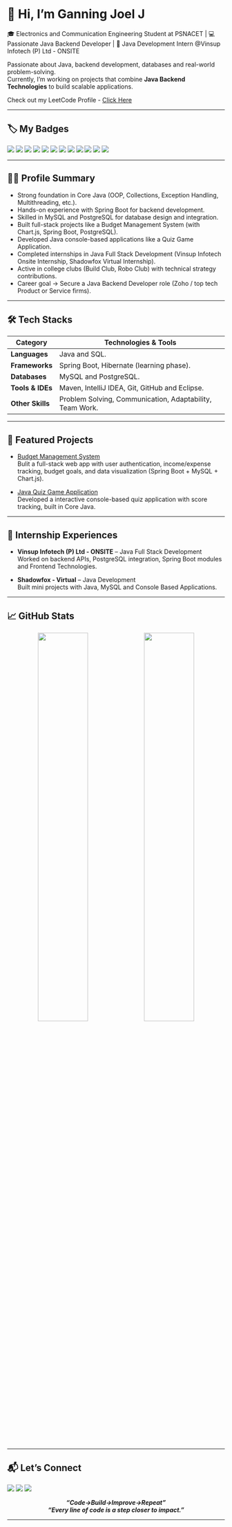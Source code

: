 # 👋 Hi, I’m Ganning Joel J

🎓 Electronics and Communication Engineering Student at PSNACET | 💻 Passionate Java Backend Developer | 🚀 Java Development Intern @Vinsup Infotech (P) Ltd - ONSITE

Passionate about Java, backend development, databases and real-world problem-solving.  
Currently, I’m working on projects that combine **Java Backend Technologies** to build scalable applications.

Check out my LeetCode Profile - [Click Here](https://leetcode.com/u/GanningJoelDev169/)

---

## 🏷️ My Badges

<p align="left">
  <img src="https://img.shields.io/badge/Java-ED8B00?style=for-the-badge&logo=java&logoColor=white"/>
  <img src="https://img.shields.io/badge/Spring%20Boot-6DB33F?style=for-the-badge&logo=springboot&logoColor=white"/>
  <img src="https://img.shields.io/badge/MySQL-4479A1?style=for-the-badge&logo=mysql&logoColor=white"/>
  <img src="https://img.shields.io/badge/PostgreSQL-E34F26?style=for-the-badge&logo=postgresql&logoColor=white"/>
  <img src="https://img.shields.io/badge/Render-1572B6?style=for-the-badge&logo=render&logoColor=white"/>
  <img src="https://img.shields.io/badge/AWS-F7DF1E?style=for-the-badge&logo=AWS&logoColor=black"/>
  <img src="https://img.shields.io/badge/Postman-1572B6?style=for-the-badge&logo=postman&logoColor=white"/>
  <img src="https://img.shields.io/badge/Git-F05032?style=for-the-badge&logo=git&logoColor=white"/>
  <img src="https://img.shields.io/badge/GitHub-181717?style=for-the-badge&logo=github&logoColor=white"/>
  <img src="https://img.shields.io/badge/IntelliJ%20IDEA-1572B6?style=for-the-badge&logo=intellijidea&logoColor=white"/>
  <img src="https://img.shields.io/badge/Eclipse-000000?style=for-the-badge&logo=eclipse&logoColor=white"/>
  <img src="https://img.shields.io/badge/Visual%20Studio%20Code-4479A1?style=for-the-badge&logo=visualstudiocode&logoColor=white"/>
</p>

---

## 🧑‍💻 Profile Summary

- Strong foundation in Core Java (OOP, Collections, Exception Handling, Multithreading, etc.).
- Hands-on experience with Spring Boot for backend development.
- Skilled in MySQL and PostgreSQL for database design and integration.
- Built full-stack projects like a Budget Management System (with Chart.js, Spring Boot, PostgreSQL).
- Developed Java console-based applications like a Quiz Game Application.
- Completed internships in Java Full Stack Development (Vinsup Infotech Onsite Internship, Shadowfox Virtual Internship).
- Active in college clubs (Build Club, Robo Club) with technical strategy contributions.
- Career goal → Secure a Java Backend Developer role (Zoho / top tech Product or Service firms).

---

## 🛠️ Tech Stacks

| Category        | Technologies & Tools                                      |
|-----------------|-----------------------------------------------------------|
| **Languages**   | Java and SQL.                                             |
| **Frameworks**  | Spring Boot, Hibernate (learning phase).                  |
| **Databases**   | MySQL and PostgreSQL.                                     |
| **Tools & IDEs**| Maven, IntelliJ IDEA, Git, GitHub and Eclipse.            |
| **Other Skills**| Problem Solving, Communication, Adaptability, Team Work.  |

---

## 📌 Featured Projects

- [Budget Management System](https://github.com/GanningJoel-05/Budget-Management-System)  
  Bulit a full-stack web app with user authentication, income/expense tracking, budget goals, and data visualization (Spring Boot + MySQL + Chart.js).

- [Java Quiz Game Application](https://github.com/GanningJoel-05/Java-Quiz-Game-Project)  
  Developed a interactive console-based quiz application with score tracking, built in Core Java.
  
---

## 💼 Internship Experiences

-  **Vinsup Infotech (P) Ltd - ONSITE** – Java Full Stack Development  
  Worked on backend APIs, PostgreSQL integration, Spring Boot modules and Frontend Technologies.

-  **Shadowfox - Virtual** – Java Development  
  Built mini projects with Java, MySQL and Console Based Applications.
  
---

## 📈 GitHub Stats

<p align="center">
  <img src="https://github-readme-stats.vercel.app/api?username=GanningJoel-05&show_icons=true&theme=radical" width="48%" />
  <img src="https://github-readme-streak-stats.herokuapp.com/?user=GanningJoel-05&theme=radical" width="48%" />
  <img sec="https://github-readme-stats.vercel.app/api/top-langs/?username=GanningJoel-05&layout=compact&theme=radical" width="48%" />
</p>

---

## 📬 Let’s Connect

<p align="left">
  <a href="mailto:ganningjoel169@gmail.com"><img src="https://img.shields.io/badge/Gmail-D14836?style=flat&logo=gmail&logoColor=white"/></a>
  <a href="https://www.linkedin.com/in/ganningjoelj1609" target="_blank"><img src="https://img.shields.io/badge/LinkedIn-blue?style=flat&logo=linkedin&logoColor=white"/></a>
  <a href="https://github.com/GanningJoel-05" target="_blank"><img src="https://img.shields.io/badge/GitHub-181717?style=flat&logo=github&logoColor=white"/></a>
</p>

<p align="center">
  <strong><em>“Code->Build->Improve->Repeat”</em></strong><br>
  <strong><em>“Every line of code is a step closer to impact.”</em></strong><br>
</p>

---
